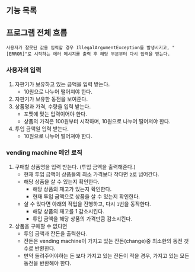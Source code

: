 ## 기능 목록

## 프로그램 전체 흐름

`사용자가 잘못된 값을 입력할 경우 IllegalArgumentException를 발생시키고,
"[ERROR]"로 시작하는 에러 메시지를 출력 후 해당 부분부터 다시 입력을 받는다.`

### 사용자의 입력

1. 자판기가 보유하고 있는 금액을 입력 받는다.
    - 10원으로 나누어 떨어져야 한다.
2. 자판기가 보유한 동전을 보여준다.
3. 상품명과 가격, 수량을 입력 받는다.
    - 포맷에 맞는 입력이어야 한다.
    - 상품의 가격은 100원부터 시작하며, 10원으로 나누어 떨어저야 한다.
4. 투입 금액일 입력 받는다.
    - 10원으로 나누어 떨어져야 한다.

### vending machine 메인 로직

1. 구매할 상품명을 입력 받는다. (투입 금액을 출력해준다.)
    - 현재 투입 금액이 상품들의 최소 가격보다 작다면 `2`로 넘어간다.
    - 해당 상품을 살 수 있는지 확인한다.
        - 해당 상품의 재고가 있는지 확인한다.
        - 현재 투입 금액으로 상품을 살 수 있는지 확인한다.
    - 살 수 있다면 아래의 작업을 진행하고, 다시 `1`번을 동작한다.
        - 해당 상품의 재고를 1 감소시킨다.
        - 투입 금액을 해당 상품의 가격만큼 감소시킨다.
2. 상품을 구매할 수 없다면
    - 투입 금액과 잔돈을 출력한다.
    - 잔돈은 vending machine이 가지고 있는 잔돈(change)중 최소한의 동전 갯수로 반환한다.
    - 만약 돌려주어야하는 돈 보다 가지고 있는 잔돈이 적을 경우, 가지고 있는 모든 동전을 반환해야 한다.
